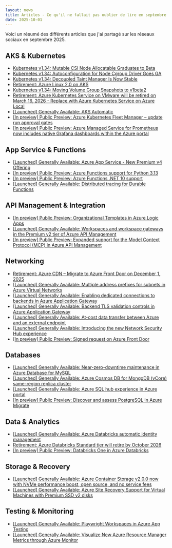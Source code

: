 ```yaml
---
layout: news
title: Articles - Ce qu'il ne fallait pas oublier de lire en septembre 2025
date: 2025-10-01
---
```


Voici un résumé des différents articles que j'ai partagé sur les réseaux sociaux en septembre 2025.

## AKS & Kubernetes

- [Kubernetes v1.34: Mutable CSI Node Allocatable Graduates to Beta](https://kubernetes.io/blog/2025/09/11/kubernetes-v1-34-mutable-csi-node-allocatable-count/)
- [Kubernetes v1.34: Autoconfiguration for Node Cgroup Driver Goes GA](https://kubernetes.io/blog/2025/09/12/kubernetes-v1-34-cri-cgroup-driver-lookup-now-ga/)
- [Kubernetes v1.34: Decoupled Taint Manager Is Now Stable](https://kubernetes.io/blog/2025/09/15/kubernetes-v1-34-decoupled-taint-manager-is-now-stable/)
- [Retirement: Azure Linux 2.0 on AKS](https://azure.microsoft.com/updates?WT.mc_id=AZ-MVP-4039694&id=500645)
- [Kubernetes v1.34: Moving Volume Group Snapshots to v1beta2](https://kubernetes.io/blog/2025/09/16/kubernetes-v1-34-volume-group-snapshot-beta-2/)
- [Retirement: Azure Kubernetes Service on VMware will be retired on March 16, 2026 - Replace with Azure Kubernetes Service on Azure Local](https://azure.microsoft.com/updates?WT.mc_id=AZ-MVP-4039694&id=500294)
- [[Launched] Generally Available: AKS Automatic](https://azure.microsoft.com/updates?WT.mc_id=AZ-MVP-4039694&id=503235)
- [[In preview] Public Preview: Azure Kubernetes Fleet Manager – update run approval gates](https://azure.microsoft.com/updates?WT.mc_id=AZ-MVP-4039694&id=503245)
- [[In preview] Public Preview: Azure Managed Service for Prometheus now includes native Grafana dashboards within the Azure portal](https://azure.microsoft.com/updates?WT.mc_id=AZ-MVP-4039694&id=503286)

## App Service & Functions

- [[Launched] Generally Available: Azure App Service - New Premium v4 Offering](https://azure.microsoft.com/updates?id=500374?WT.mc_id=AZ-MVP-4039694)
- [[In preview] Public Preview: Azure Functions support for Python 3.13](https://azure.microsoft.com/updates?WT.mc_id=AZ-MVP-4039694&id=501970)
- [[In preview] Public Preview: Azure Functions .NET 10 support](https://azure.microsoft.com/updates?WT.mc_id=AZ-MVP-4039694&id=503134)
- [[Launched] Generally Available: Distributed tracing for Durable Functions](https://azure.microsoft.com/updates?WT.mc_id=AZ-MVP-4039694&id=503139)

## API Management & Integration

- [[In preview] Public Preview: Organizational Templates in Azure Logic Apps](https://azure.microsoft.com/updates?WT.mc_id=AZ-MVP-4039694&id=501819)
- [[Launched] Generally Available: Workspaces and workspace gateways in the Premium v2 tier of Azure API Management](https://azure.microsoft.com/updates?WT.mc_id=AZ-MVP-4039694&id=501809)
- [[In preview] Public Preview: Expanded support for the Model Context Protocol (MCP) in Azure API Management](https://azure.microsoft.com/updates?WT.mc_id=AZ-MVP-4039694&id=501804)

## Networking

- [Retirement: Azure CDN – Migrate to Azure Front Door on December 1, 2025](https://azure.microsoft.com/updates?id=501174?WT.mc_id=AZ-MVP-4039694)
- [[Launched] Generally Available: Multiple address prefixes for subnets in Azure Virtual Networks](https://azure.microsoft.com/updates?WT.mc_id=AZ-MVP-4039694&id=502583)
- [[Launched] Generally Available: Enabling dedicated connections to backends in Azure Application Gateway](https://azure.microsoft.com/updates?WT.mc_id=AZ-MVP-4039694&id=503398)
- [[Launched] Generally Available: Backend TLS validation controls in Azure Application Gateway](https://azure.microsoft.com/updates?WT.mc_id=AZ-MVP-4039694&id=503393)
- [[Launched] Generally Available: At-cost data transfer between Azure and an external endpoint](https://azure.microsoft.com/updates?WT.mc_id=AZ-MVP-4039694&id=501915)
- [[Launched] Generally Available: Introducing the new Network Security Hub experience](https://azure.microsoft.com/updates?WT.mc_id=AZ-MVP-4039694&id=503617)
- [[In preview] Public Preview: Signed request on Azure Front Door](https://azure.microsoft.com/updates?WT.mc_id=AZ-MVP-4039694&id=501169)

## Databases

- [[Launched] Generally Available: Near-zero-downtime maintenance in Azure Database for MySQL](https://azure.microsoft.com/updates?WT.mc_id=AZ-MVP-4039694&id=500765)
- [[Launched] Generally Available: Azure Cosmos DB for MongoDB (vCore) same-region replica cluster](https://azure.microsoft.com/updates?WT.mc_id=AZ-MVP-4039694&id=501975)
- [[Launched] Generally Available: Azure SQL hub experience in Azure portal](https://azure.microsoft.com/updates?WT.mc_id=AZ-MVP-4039694&id=502014)
- [[In preview] Public Preview: Discover and assess PostgreSQL in Azure Migrate](https://azure.microsoft.com/updates?WT.mc_id=AZ-MVP-4039694&id=503641)

## Data & Analytics

- [[Launched] Generally Available: Azure Databricks automatic identity management](https://azure.microsoft.com/updates?WT.mc_id=AZ-MVP-4039694&id=502633)
- [Retirement: Azure Databricks Standard tier will retire by October 2026](https://azure.microsoft.com/updates?WT.mc_id=AZ-MVP-4039694&id=502623)
- [[In preview] Public Preview: Databricks One in Azure Databricks](https://azure.microsoft.com/updates?WT.mc_id=AZ-MVP-4039694&id=503408)

## Storage & Recovery

- [[Launched] Generally Available: Azure Container Storage v2.0.0 now with NVMe performance boost, open source, and no service fees](https://azure.microsoft.com/updates?WT.mc_id=AZ-MVP-4039694&id=502853)
- [[Launched] Generally Available: Azure Site Recovery Support for Virtual Machines with Premium SSD v2 disks](https://azure.microsoft.com/updates?WT.mc_id=AZ-MVP-4039694&id=502998)

## Testing & Monitoring

- [[Launched] Generally Available: Playwright Workspaces in Azure App Testing](https://azure.microsoft.com/updates?id=501953?WT.mc_id=AZ-MVP-4039694)
- [[Launched] Generally Available: Visualize New Azure Resource Manager Metrics through Azure Monitor](https://azure.microsoft.com/updates?WT.mc_id=AZ-MVP-4039694&id=506317)
